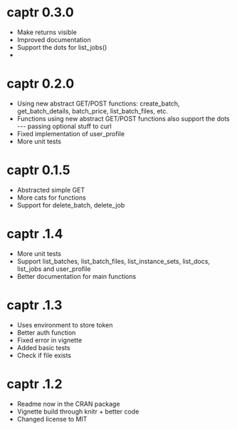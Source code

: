 # captr 0.3.0 

* Make returns visible
* Improved documentation 
* Support the dots for list_jobs()
* 

# captr 0.2.0

* Using new abstract GET/POST functions: create_batch, get_batch_details, batch_price, list_batch_files, etc.
* Functions using new abstract GET/POST functions also support the dots --- passing optional stuff to curl
* Fixed implementation of user_profile
* More unit tests

# captr 0.1.5

* Abstracted simple GET  
* More cats for functions  
* Support for delete_batch, delete_job  

# captr .1.4

* More unit tests  
* Support list_batches, list_batch_files, list_instance_sets, list_docs, list_jobs and user_profile    
* Better documentation for main functions  

# captr .1.3

* Uses environment to store token  
* Better auth function  
* Fixed error in vignette  
* Added basic tests  
* Check if file exists  

# captr .1.2

* Readme now in the CRAN package  
* Vignette build through knitr + better code  
* Changed license to MIT  
